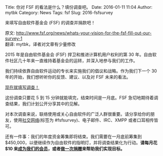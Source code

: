 Title: 你对 FSF 的看法是什么？填份调查吧。
Date: 2016-01-11 11:04
Author: mytbk
Category: News
Tags: fsf
Slug: 2016-fsfsurvey

来填写自由软件基金会 (FSF) 的调查并捐款吧！

<!-- PELICAN_END_SUMMARY -->

原文: http://www.fsf.org/news/whats-your-vision-for-the-fsf-fill-out-our-survey-1  
翻译: mytbk，译者对文章有少量修改

2015 年是自由软件基金会 (FSF) 捍卫和推进计算机用户权利的第 30 年。自由软件社区几十年来一直维持着基金会的运转，并深入地参与我们的工作。

我们持续依靠自由软件运动的专长来实施我们的倡议和战略。作为我们下一个 30 年的开始，我们想听听你的反馈、建议、以及对 FSF 未来的看法。

[现在就填写调查！](https://www.fsf.org/survey?pk_campaign=survey-launch&pk_kwd=survey)

这份调查只要花 5 到 15 分钟就能填完，结束时间是一月底。FSF 急切地期待着调查结果，我们计划公开分享其中的见解。

对本次调查来说，联络使用或关心自由软件的广泛人群很重要。请分享给你的朋友，使用[社交网络](https://www.fsf.org/share?u=https://www.fsf.org/survey&t=The%20Free%20Software%20Foundation%20needs%20your%20feedback.%20Their%20vision%20survey%20is%20up%20until%20the%20end%20of%20January.)(标签为 #fsfsurvey)、电子邮件、IRC、XMPP 或者口耳相传皆可。

还有一件事：我们的年度资金筹集即将结束。我们需要在一月底前筹集到 $450,000，以便继续作为自由软件的指明灯，并将调查结果化为行动。**请每月花 $10 来[成为我们的会员](https://my.fsf.org/donate?pk_campaign=survey-launch&pk_kwd=donate)，或者[做一次捐赠](https://my.fsf.org/join?pk_campaign=survey-launch&pk_kwd=join)来帮助我们实现目标。**
